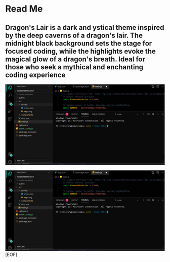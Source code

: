 # Read Me

## Dragon's Lair is a dark and ystical theme inspired by the deep caverns of a dragon's  lair. The midnight black background sets the stage for focused coding, while the highlights evoke the magical glow of a dragon's breath. Ideal for those who seek a mythical and enchanting coding experience

![alt text](image-1.png)

![alt text](image-2.png)
[EOF]
